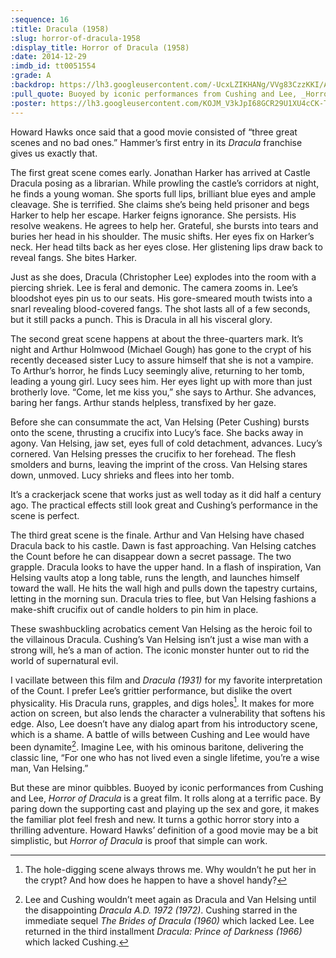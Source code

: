 ```yaml
---
:sequence: 16
:title: Dracula (1958)
:slug: horror-of-dracula-1958
:display_title: Horror of Dracula (1958)
:date: 2014-12-29
:imdb_id: tt0051554
:grade: A
:backdrop: https://lh3.googleusercontent.com/-UcxLZIKHANg/VVg83CzzKKI/AAAAAAAACmg/u7YKyEIT0yc/w1000-rj/horror-of-dracula-1958.jpg
:pull_quote: Buoyed by iconic performances from Cushing and Lee, _Horror of Dracula_ is a great film.
:poster: https://lh3.googleusercontent.com/KOJM_V3kJpI68GCR29U1XU4cCK-TUDEY2jCNSHWG9Cac4zPU6lSC9t5tgMFbux5Sr2bGtV_p6WAv=w290-rj
---
```

Howard Hawks once said that a good movie consisted of “three great scenes and no bad ones.” Hammer’s first entry in its _Dracula_ franchise gives us exactly that.

The first great scene comes early. Jonathan Harker has arrived at Castle Dracula posing as a librarian. While prowling the castle’s corridors at night, he finds a young woman. She sports full lips, brilliant blue eyes and ample cleavage. She is terrified. She claims she’s being held prisoner and begs Harker to help her escape. Harker feigns ignorance. She persists. His resolve weakens. He agrees to help her. Grateful, she bursts into tears and buries her head in his shoulder. The music shifts. Her eyes fix on Harker’s neck. Her head tilts back as her eyes close. Her glistening lips draw back to reveal fangs. She bites Harker.

Just as she does, Dracula (Christopher Lee) explodes into the room with a piercing shriek. Lee is feral and demonic. The camera zooms in. Lee’s bloodshot eyes pin us to our seats. His gore-smeared mouth twists into a snarl revealing blood-covered fangs. The shot lasts all of a few seconds, but it still packs a punch. This is Dracula in all his visceral glory.

The second great scene happens at about the three-quarters mark. It’s night and Arthur Holmwood (Michael Gough) has gone to the crypt of his recently deceased sister Lucy to assure himself that she is not a vampire. To Arthur’s horror, he finds Lucy seemingly alive, returning to her tomb, leading a young girl. Lucy sees him. Her eyes light up with more than just brotherly love. “Come, let me kiss you,” she says to Arthur. She advances, baring her fangs. Arthur stands helpless, transfixed by her gaze.

Before she can consummate the act, Van Helsing (Peter Cushing) bursts onto the scene, thrusting a crucifix into Lucy’s face. She backs away in agony. Van Helsing, jaw set, eyes full of cold detachment, advances. Lucy’s cornered. Van Helsing presses the crucifix to her forehead. The flesh smolders and burns, leaving the imprint of the cross. Van Helsing stares down, unmoved. Lucy shrieks and flees into her tomb.

It’s a crackerjack scene that works just as well today as it did half a century ago. The practical effects still look great and Cushing’s performance in the scene is perfect.

The third great scene is the finale. Arthur and Van Helsing have chased Dracula back to his castle. Dawn is fast approaching. Van Helsing catches the Count before he can disappear down a secret passage. The two grapple. Dracula looks to have the upper hand. In a flash of inspiration, Van Helsing vaults atop a long table, runs the length, and launches himself toward the wall. He hits the wall high and pulls down the tapestry curtains, letting in the morning sun. Dracula tries to flee, but Van Helsing fashions a make-shift crucifix out of candle holders to pin him in place.

These swashbuckling acrobatics cement Van Helsing as the heroic foil to the villainous Dracula. Cushing’s Van Helsing isn’t just a wise man with a strong will, he’s a man of action. The iconic monster hunter out to rid the world of supernatural evil.

I vacillate between this film and _Dracula (1931)_ for my favorite interpretation of the Count. I prefer Lee’s grittier performance, but dislike the overt physicality. His Dracula runs, grapples, and digs holes[^1]. It makes for more action on screen, but also lends the character a vulnerability that softens his edge. Also, Lee doesn’t have any dialog apart from his introductory scene, which is a shame. A battle of wills between Cushing and Lee would have been dynamite[^2]. Imagine Lee, with his ominous baritone, delivering the classic line, “For one who has not lived even a single lifetime, you’re a wise man, Van Helsing.”

But these are minor quibbles. Buoyed by iconic performances from Cushing and Lee, _Horror of Dracula_ is a great film. It rolls along at a terrific pace. By paring down the supporting cast and playing up the sex and gore, it makes the familiar plot feel fresh and new. It turns a gothic horror story into a thrilling adventure. Howard Hawks’ definition of a good movie may be a bit simplistic, but _Horror of Dracula_ is proof that simple can work.

[^1]: The hole-digging scene always throws me. Why wouldn’t he put her in the crypt? And how does he happen to have a shovel handy?

[^2]: Lee and Cushing wouldn’t meet again as Dracula and Van Helsing until the disappointing _Dracula A.D. 1972 (1972)_. Cushing starred in the immediate sequel _The Brides of Dracula (1960)_ which lacked Lee. Lee returned in the third installment _Dracula: Prince of Darkness (1966)_ which lacked Cushing.

